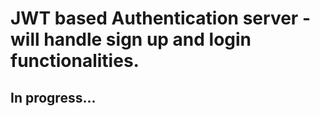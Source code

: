 # JWT based Authentication server - will handle sign up and login functionalities.

## In progress...
